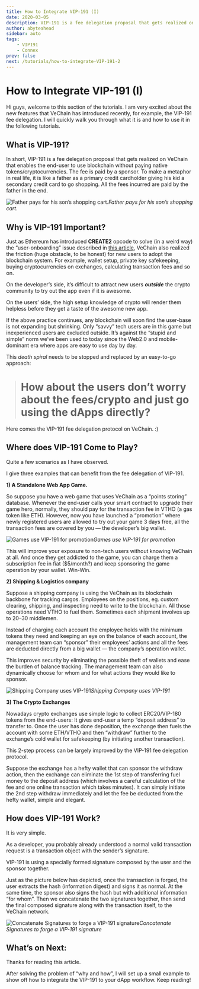 ```yaml
---
title: How to Integrate VIP-191 (I)
date: 2020-03-05
description: VIP-191 is a fee delegation proposal that gets realized on VeChain that enables the end-user to use blockchain without paying native tokens/cryptocurrencies. The fee is paid by a sponsor.
author: abyteahead
sidebar: auto
tags:
    - VIP191
    - Connex
prev: false
next: /tutorials/how-to-integrate-VIP-191-2
---
```

# How to Integrate VIP-191 (I)

Hi guys, welcome to this section of the tutorials. I am very excited about the new features that VeChain has introduced recently, for example, the VIP-191 fee delegation. I will quickly walk you through what it is and how to use it in the following tutorials.

## What is VIP-191?

In short, VIP-191 is a fee delegation proposal that gets realized on VeChain that enables the end-user to use blockchain without paying native tokens/cryptocurrencies. The fee is paid by a sponsor. To make a metaphor in real life, it is like a father as a primary credit cardholder giving his kid a secondary credit card to go shopping. All the fees incurred are paid by the father in the end.

![Father pays for his son’s shopping cart.](https://cdn-images-1.medium.com/max/2152/1*-vWHlvBFcxlm3D_XeF6AlA.png)*Father pays for his son’s shopping cart.*

## Why is VIP-191 Important?

Just as Ethereum has introduced **CREATE2** opcode to solve (in a weird way) the “user-onboarding” issue described in [this article](https://medium.com/coinmonks/user-on-boarding-and-create2-a67a185fd149), VeChain also realized the friction (huge obstacle, to be honest) for new users to adopt the blockchain system. For example, wallet setup, private key safekeeping, buying cryptocurrencies on exchanges, calculating transaction fees and so on.

On the developer’s side, it’s difficult to attract new users ***outside*** the crypto community to try out the app even if it is awesome.

On the users’ side, the high setup knowledge of crypto will render them helpless before they get a taste of the awesome new app.

If the above practice continues, any blockchain will soon find the user-base is not expanding but shrinking. Only “savvy” tech users are in this game but inexperienced users are excluded outside. It’s against the “stupid and simple” norm we’ve been used to today since the Web2.0 and mobile-dominant era where apps are easy to use day by day.

This *death spiral* needs to be stopped and replaced by an easy-to-go approach:
> # How about the users don’t worry about the fees/crypto and just go using the dApps directly?

Here comes the VIP-191 fee delegation protocol on VeChain. :)

## Where does VIP-191 Come to Play?

Quite a few scenarios as I have observed.

I give three examples that can benefit from the fee delegation of VIP-191.

**1) A Standalone Web App Game.**

So suppose you have a web game that uses VeChain as a “points storing” database. Whenever the end-user calls your smart contract to upgrade their game hero, normally, they should pay for the transaction fee in VTHO (a gas token like ETH). However, now you have launched a “promotion” where newly registered users are allowed to try out your game 3 days free, all the transaction fees are covered by you — the developer’s big wallet.

![Games use VIP-191 for promotion](https://cdn-images-1.medium.com/max/2832/1*0r9a_RmPNJqKYrWSiA6ZTA.png)*Games use VIP-191 for promotion*

This will improve your exposure to non-tech users without knowing VeChain at all. And once they get addicted to the game, you can charge them a subscription fee in fiat ($5/month?) and keep sponsoring the game operation by your wallet. Win-Win.

**2) Shipping & Logistics company**

Suppose a shipping company is using the VeChain as its blockchain backbone for tracking cargos. Employees on the positions, eg. custom clearing, shipping, and inspecting need to write to the blockchain. All those operations need VTHO to fuel them. Sometimes each shipment involves up to 20–30 middlemen.

Instead of charging each account the employee holds with the minimum tokens they need and keeping an eye on the balance of each account, the management team can “sponsor” their employees’ actions and all the fees are deducted directly from a big wallet — the company’s operation wallet.

This improves security by eliminating the possible theft of wallets and ease the burden of balance tracking. The management team can also dynamically choose for whom and for what actions they would like to sponsor.

![Shipping Company uses VIP-191](https://cdn-images-1.medium.com/max/3252/1*yMF-aQQtSHU1PfIlKOd2mA.png)*Shipping Company uses VIP-191*

**3) The Crypto Exchanges**

Nowadays crypto exchanges use simple logic to collect ERC20/VIP-180 tokens from the end-users: It gives end-user a temp “deposit address” to transfer to. Once the user has done deposition, the exchange then fuels the account with some ETH/VTHO and then “withdraw” further to the exchange’s cold wallet for safekeeping (by initiating another transaction).

This 2-step process can be largely improved by the VIP-191 fee delegation protocol.

Suppose the exchange has a hefty wallet that can sponsor the withdraw action, then the exchange can eliminate the 1st step of transferring fuel money to the deposit address (which involves a careful calculation of the fee and one online transaction which takes minutes). It can simply initiate the 2nd step withdraw immediately and let the fee be deducted from the hefty wallet, simple and elegant.

## How does VIP-191 Work?

It is very simple.

As a developer, you probably already understood a normal valid transaction request is a transaction object with the sender’s signature.

VIP-191 is using a specially formed signature composed by the user and the sponsor together.

Just as the picture below has depicted, once the transaction is forged, the user extracts the hash (information digest) and signs it as normal. At the same time, the sponsor also signs the hash but with additional information “for whom”. Then we concatenate the two signatures together, then send the final composed signature along with the transaction itself, to the VeChain network.

![Concatenate Signatures to forge a VIP-191 signature](https://cdn-images-1.medium.com/max/3412/1*EqQX-xtv6RLNb0t1nUQCdQ.png)*Concatenate Signatures to forge a VIP-191 signature*

## What’s on Next:

Thanks for reading this article.

After solving the problem of “why and how”, I will set up a small example to show off how to integrate the VIP-191 to your dApp workflow. Keep reading!